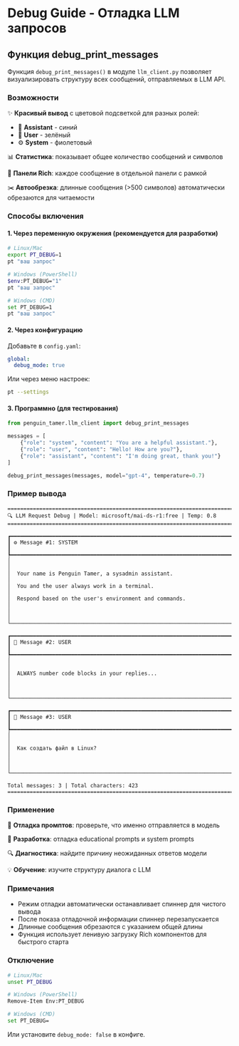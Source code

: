 # Debug Guide - Отладка LLM запросов

## Функция debug_print_messages

Функция `debug_print_messages()` в модуле `llm_client.py` позволяет визуализировать структуру всех сообщений, отправляемых в LLM API.

### Возможности

✨ **Красивый вывод** с цветовой подсветкой для разных ролей:
- 🤖 **Assistant** - синий
- 👤 **User** - зелёный  
- ⚙️ **System** - фиолетовый

📊 **Статистика**: показывает общее количество сообщений и символов

🎨 **Панели Rich**: каждое сообщение в отдельной панели с рамкой

✂️ **Автообрезка**: длинные сообщения (>500 символов) автоматически обрезаются для читаемости

### Способы включения

#### 1. Через переменную окружения (рекомендуется для разработки)

```bash
# Linux/Mac
export PT_DEBUG=1
pt "ваш запрос"

# Windows (PowerShell)
$env:PT_DEBUG="1"
pt "ваш запрос"

# Windows (CMD)
set PT_DEBUG=1
pt "ваш запрос"
```

#### 2. Через конфигурацию

Добавьте в `config.yaml`:

```yaml
global:
  debug_mode: true
```

Или через меню настроек:
```bash
pt --settings
```

#### 3. Программно (для тестирования)

```python
from penguin_tamer.llm_client import debug_print_messages

messages = [
    {"role": "system", "content": "You are a helpful assistant."},
    {"role": "user", "content": "Hello! How are you?"},
    {"role": "assistant", "content": "I'm doing great, thank you!"}
]

debug_print_messages(messages, model="gpt-4", temperature=0.7)
```

### Пример вывода

```
================================================================================
🔍 LLM Request Debug | Model: microsoft/mai-ds-r1:free | Temp: 0.8
================================================================================

┏━━━━━━━━━━━━━━━━━━━━━━━━━━━━━━━━━━━━━━━━━━━━━━━━━━━━━━━━━━━━━━━━━━━━━━━━━┓
┃ ⚙️ Message #1: SYSTEM                                                      ┃
┡━━━━━━━━━━━━━━━━━━━━━━━━━━━━━━━━━━━━━━━━━━━━━━━━━━━━━━━━━━━━━━━━━━━━━━━━━┩
│                                                                             │
│  Your name is Penguin Tamer, a sysadmin assistant.                         │
│  You and the user always work in a terminal.                               │
│  Respond based on the user's environment and commands.                     │
│                                                                             │
└─────────────────────────────────────────────────────────────────────────────┘

┏━━━━━━━━━━━━━━━━━━━━━━━━━━━━━━━━━━━━━━━━━━━━━━━━━━━━━━━━━━━━━━━━━━━━━━━━━┓
┃ 👤 Message #2: USER                                                        ┃
┡━━━━━━━━━━━━━━━━━━━━━━━━━━━━━━━━━━━━━━━━━━━━━━━━━━━━━━━━━━━━━━━━━━━━━━━━━┩
│                                                                             │
│  ALWAYS number code blocks in your replies...                              │
│                                                                             │
└─────────────────────────────────────────────────────────────────────────────┘

┏━━━━━━━━━━━━━━━━━━━━━━━━━━━━━━━━━━━━━━━━━━━━━━━━━━━━━━━━━━━━━━━━━━━━━━━━━┓
┃ 👤 Message #3: USER                                                        ┃
┡━━━━━━━━━━━━━━━━━━━━━━━━━━━━━━━━━━━━━━━━━━━━━━━━━━━━━━━━━━━━━━━━━━━━━━━━━┩
│                                                                             │
│  Как создать файл в Linux?                                                 │
│                                                                             │
└─────────────────────────────────────────────────────────────────────────────┘

Total messages: 3 | Total characters: 423
================================================================================
```

### Применение

🐛 **Отладка промптов**: проверьте, что именно отправляется в модель

📝 **Разработка**: отладка educational prompts и system prompts

🔍 **Диагностика**: найдите причину неожиданных ответов модели

💡 **Обучение**: изучите структуру диалога с LLM

### Примечания

- Режим отладки автоматически останавливает спиннер для чистого вывода
- После показа отладочной информации спиннер перезапускается
- Длинные сообщения обрезаются с указанием общей длины
- Функция использует ленивую загрузку Rich компонентов для быстрого старта

### Отключение

```bash
# Linux/Mac
unset PT_DEBUG

# Windows (PowerShell)
Remove-Item Env:PT_DEBUG

# Windows (CMD)
set PT_DEBUG=
```

Или установите `debug_mode: false` в конфиге.
